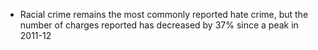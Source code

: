 * Racial crime remains the most commonly reported hate crime, but the number of charges reported has decreased by 37% since a peak in 2011-12
